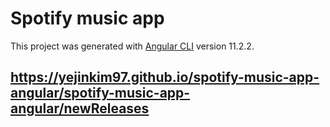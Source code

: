 # Spotify music app

This project was generated with [Angular CLI](https://github.com/angular/angular-cli) version 11.2.2.

## https://yejinkim97.github.io/spotify-music-app-angular/spotify-music-app-angular/newReleases
